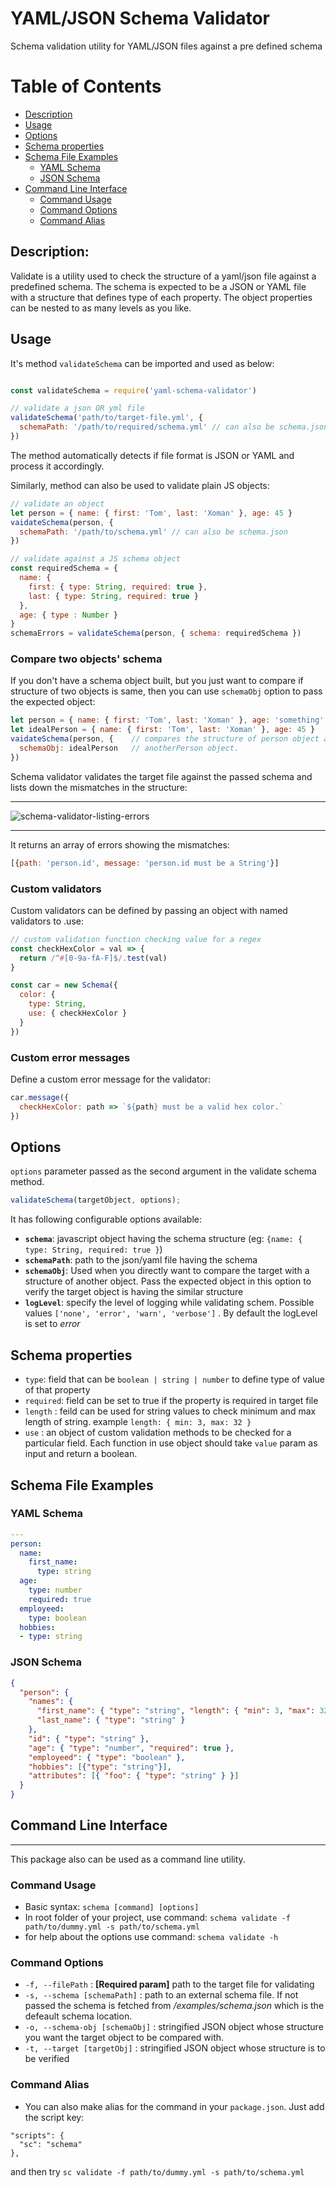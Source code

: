 YAML/JSON Schema Validator
==========================
Schema validation utility for YAML/JSON files against a pre defined schema

Table of Contents
====================

  * [Description](#description)
  * [Usage](#usage)
  * [Options](#options)
  * [Schema properties](#schema-properties)
  * [Schema File Examples](#schema-file-examples)
    * [YAML Schema](#yaml-schema)
    * [JSON Schema](#json-schema)
  * [Command Line Interface](#command-line-interface)
    * [Command Usage](#command-usage)
    * [Command Options](#command-options)
    * [Command Alias](#command-alias)

## Description:

Validate is a utility used to check the structure of
a yaml/json file against a predefined schema. The schema is expected
to be a JSON or YAML file with a structure that defines type of each property.
The object properties can be nested to as many levels as you like.

## Usage

It's method `validateSchema` can be imported and used as below:

```javascript

const validateSchema = require('yaml-schema-validator')

// validate a json OR yml file
validateSchema('path/to/target-file.yml', {
  schemaPath: '/path/to/required/schema.yml' // can also be schema.json
})
```
The method automatically detects if file format is JSON or YAML and process it accordingly.  


Similarly, method can also be used to validate plain JS objects:

```javascript
// validate an object
let person = { name: { first: 'Tom', last: 'Xoman' }, age: 45 }
vaidateSchema(person, {
  schemaPath: '/path/to/schema.yml' // can also be schema.json
})

// validate against a JS schema object
const requiredSchema = {
  name: {
    first: { type: String, required: true },
    last: { type: String, required: true }
  },
  age: { type : Number }
}
schemaErrors = validateSchema(person, { schema: requiredSchema })
```

### Compare two objects' schema

If you don't have a schema object built, but you just want to compare if structure of two objects is same, then you can use `schemaObj` option to pass the expected object:
```javascript
let person = { name: { first: 'Tom', last: 'Xoman' }, age: 'something' }
let idealPerson = { name: { first: 'Tom', last: 'Xoman' }, age: 45 }
vaidateSchema(person, {    // compares the structure of person object against
  schemaObj: idealPerson   // anotherPerson object.
})
```

Schema validator validates the target file against the passed schema and
lists down the mismatches in the structure:
________
![schema-validator-listing-errors](https://image.ibb.co/caSGtd/schema_validator.png)
________

It returns an array of errors showing the mismatches:
```javascript
[{path: 'person.id', message: 'person.id must be a String'}]
```

### Custom validators
Custom validators can be defined by passing an object with named validators to .use:

```javascript
// custom validation function checking value for a regex
const checkHexColor = val => {
  return /^#[0-9a-fA-F]$/.test(val)
}

const car = new Schema({
  color: {
    type: String,
    use: { checkHexColor }
  }
})
```

### Custom error messages
Define a custom error message for the validator:

```javascript
car.message({
  checkHexColor: path => `${path} must be a valid hex color.`
})
```

## Options

`options` parameter passed as the second argument in the validate schema method.

```javascript
validateSchema(targetObject, options);
```

It has following configurable options available:

- **`schema`**: javascript object having the schema structure (eg: `{name: { type: String, required: true }`)
- **`schemaPath`**: path to the json/yaml file having the schema
- **`schemaObj`**: Used when you directly want to compare the target with a structure of another object. Pass the expected object in this option to verify the target object is having the similar structure
- **`logLevel`**: specify the level of logging while validating schem. Possible values `['none', 'error', 'warn', 'verbose']` . By default the logLevel is set to *error*

## Schema properties
- `type`: field that can be `boolean | string | number` to define type of value of that property
- `required`: field can be set to true if the property is required in target file
- `length` : feild can be used for string values to check minimum and max length of string. example `length: { min: 3, max: 32 }`
- `use` : an object of custom validation methods to be checked for a particular field.
Each function in use object should take `value` param as input and return a boolean.

## Schema File Examples

### YAML Schema
```yml
---
person:
  name:
    first_name:
      type: string
  age:
    type: number
    required: true
  employeed:
    type: boolean
  hobbies:
  - type: string
```

### JSON Schema
```json
{
  "person": {
    "names": {
      "first_name": { "type": "string", "length": { "min": 3, "max": 32 } },
      "last_name": { "type": "string" }
    },
    "id": { "type": "string" },
    "age": { "type": "number", "required": true },
    "employeed": { "type": "boolean" },
    "hobbies": [{"type": "string"}],
    "attributes": [{ "foo": { "type": "string" } }]
  }
}
```

## Command Line Interface
----------------

This package also can be used as a command line utility.

### Command Usage
- Basic syntax: `schema [command] [options]`
- In root folder of your project, use command: 
`schema validate -f path/to/dummy.yml -s path/to/schema.yml`
- for help about the options use command:
`schema validate -h`

### Command Options

- `-f, --filePath` <filePath> : **[Required param]** path to the target file for validating
- `-s, --schema [schemaPath]` : path to an external schema file. If not passed the schema is fetched from _/examples/schema.json_ which is the defeault schema location.
- `-o, --schema-obj [schemaObj]` : stringified JSON object whose structure you want the target object to be compared with.
- `-t, --target [targetObj]`  : stringified JSON object whose structure is to be verified

### Command Alias
- You can also make alias for the command in your `package.json`. Just add the script key:
```
"scripts": {
  "sc": "schema"
},
```
and then try `sc validate -f path/to/dummy.yml -s path/to/schema.yml`